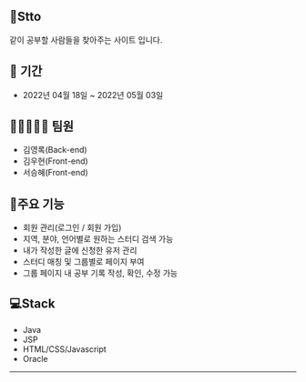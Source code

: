 ## 🧑‍Stto<br>
같이 공부할 사람들을 찾아주는 사이트 입니다.

## 📆 기간
* 2022년 04월 18일 ~ 2022년 05월 03일
 
## 🧑🏻‍🤝‍🧑🏻 팀원
* 김영록(Back-end)
* 김우현(Front-end)
* 서승혜(Front-end)

## 📓주요 기능
* 회원 관리(로그인 / 회원 가입)
* 지역, 분야, 언어별로 원하는 스터디 검색 가능
* 내가 작성한 글에 신청한 유저 관리
* 스터디 매칭 및 그룹별로 페이지 부여
* 그룹 페이지 내 공부 기록 작성, 확인, 수정 가능

💻Stack
---
* Java
* JSP
* HTML/CSS/Javascript
* Oracle
---
